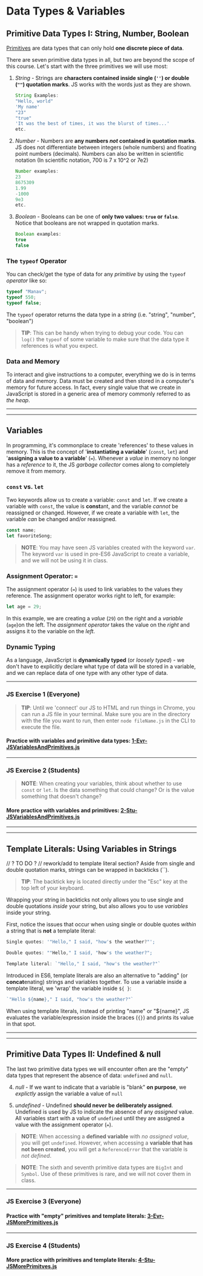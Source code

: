 # Data Types & Variables
## Primitive Data Types I: String, Number, Boolean
[Primitives](https://developer.mozilla.org/en-US/docs/Web/JavaScript/Data_structures#Data_types) are data types that can only hold **one discrete piece of data**.

There are seven primitive data types in all, but two are beyond the scope of this course. Let's start with the three primitives we will use most:
1. _String_ - Strings are **characters contained inside single (`''`) or double (`""`) quotation marks**. JS works with the words just as they are shown. 
    ```javascript
    String Examples: 
    "Hello, world"
    'My name' 
    "23" 
    "true" 
    'It was the best of times, it was the blurst of times...'
    etc.
    ```
2. _Number_ - Numbers are **any numbers _not_ contained in quotation marks**. JS does not differentiate between integers (whole numbers) and floating point numbers (decimals). Numbers can also be written in scientific notation (In scientific notation, 700 is 7 x 10^2 or 7e2)
    ```javascript
    Number examples:
    23
    8675309
    1.99
    -1000
    9e3
    etc.
    ```
3. _Boolean_ - Booleans can be one of **only two values: `true` or `false`**. Notice that booleans are not wrapped in quotation marks.
    ```javascript
    Boolean examples:
    true
    false
    ```

### The `typeof` Operator
You can check/get the type of data for any _primitive_ by using the `typeof` _operator_ like so: 
```javascript
typeof "Manav";
typeof 550;
typeof false; 
```
The `typeof` operator returns the data type in a _string_ (i.e. "string", "number", "boolean")

> **TIP**: This can be handy when trying to debug your code. You can `log()` the `typeof` of some variable to make sure that the data type it references is what you expect.

### Data and Memory
To interact and give instructions to a computer, everything we do is in terms of data and memory. Data must be created and then stored in a computer's memory for future access. In fact, every single value that we create in JavaScript is stored in a generic area of memory commonly referred to as _the heap_. 

---
---
## Variables
In programming, it's commonplace to create 'references' to these values in memory. This is the concept of '**instantiating a variable**' (`const`, `let`) and '**assigning a value to a variable**' (`=`). Whenever a _value_ in memory no longer has a _reference_ to it, the JS _garbage collector_ comes along to completely remove it from memory.

### `const` vs. `let`
Two keywords allow us to create a variable: `const` and `let`.
If we create a variable with `const`, the value is **const**ant, and the variable _cannot_ be reassigned or changed. However, if we create a variable with `let`, the variable _can_ be changed and/or reassigned. 

```javascript
const name;
let favoriteSong;
```

> **NOTE**: You may have seen JS variables created with the keyword `var`. The keyword `var` is used in pre-ES6 JavaScript to create a variable, and we will not be using it in class.

### Assignment Operator: `=`
The assignment operator (`=`) is used to link variables to the values they reference. The assignment operator works right to left, for example:
```javascript
let age = 29;
```
In this example, we are creating a _value_ (`29`) on the right and a _variable_ (`age`)on the left. The _assignment operator_ takes the value on the _right_ and assigns it to the variable on the _left_. 

### Dynamic Typing
As a language, JavaScript is **dynamically typed** (or _loosely typed_) - we don't have to explicitly declare what type of data will be stored in a variable, and we can replace data of one type with any other type of data.

---
### **JS Exercise 1 (Everyone)**
> **TIP**: Until we 'connect' our JS to HTML and run things in Chrome, you can run a JS file in your terminal. Make sure you are in the directory with the file you want to run, then enter `node fileName.js` in the CLI to execute the file.
#### Practice with variables and primitive data types: [1-Evr-JSVariablesAndPrimitives.js](2-Activities\1-Evr-JSVariablesAndPrimitives.js.js)

---
### **JS Exercise 2 (Students)**
> **NOTE**: When creating your variables, think about whether to use `const` or `let`. Is the data something that could change? Or is the value something that doesn't change?
#### More practice with variables and primitives: [2-Stu-JSVariablesAndPrimitives.js](2-Activities\2-Stu-JSVariablesAndPrimitives.js)
---
---
## Template Literals: Using Variables in Strings
// ? TO DO ? // rework/add to template literal section?
Aside from single and double quotation marks, strings can be wrapped in backticks (``).

> **TIP**: The backtick key is located directly under the "Esc" key at the top left of your keyboard.

Wrapping your string in backticks not only allows you to use single and double quotations _inside_ your string, but also allows you to use _variables_ inside your string. 

First, notice the issues that occur when using single or double quotes _within_ a string that is **not** a template literal:

```javascript
Single quotes: '"Hello," I said, "how's the weather?"';
```
```javascript
Double quotes: ""Hello," I said, "how's the weather?";
```
```javascript
Template literal: `"Hello," I said, "how's the weather?"`
```

Introduced in ES6, template literals are also an alternative to "adding" (or **concat**enating) strings and variables together. To use a variable inside a template literal, we 'wrap' the variable inside `${ }`:
```javascript
`"Hello ${name}," I said, "how's the weather?"`
```

When using template literals, instead of printing "name" or "${name}", JS evaluates the variable/expression inside the braces (`{}`) and prints its value in that spot.

---
---

## Primitive Data Types II: Undefined & null
The last two primitive data types we will encounter often are the "empty" data types that represent the absence of data: `undefined` and `null`. 

4. _null_ - If we want to indicate that a variable is "blank" **on purpose**, we _explictly_ assign the variable a value of `null`

5. _undefined_ - Undefined **should never be deliberately assigned**. Undefined is used by JS to indicate the absence of any _assigned_ value. All variables start with a value of  `undefined` until they are assigned a value with the assignment operator (`=`). 

> **NOTE**: When accessing a **defined variable** with _no assigned value_, you will get `undefined`. However, when accessing a **variable that has not been created**, you will get a `ReferenceError` that the variable is _not defined_.

> **NOTE**: The sixth and seventh primitive data types are `BigInt` and `Symbol`. Use of these primitives is rare, and we will not cover them in class.

---
### **JS Exercise 3 (Everyone)**
#### Practice with "empty" primitives and template literals: [3-Evr-JSMorePrimitives.js](2-Activities\3-Evr-JSMorePrimitives.js)

---
### **JS Exercise 4 (Students)**
#### More practice with primitives and template literals: [4-Stu-JSMorePrimitves.js](2-Activities\4-Stu-JSMorePrimitves.js)
